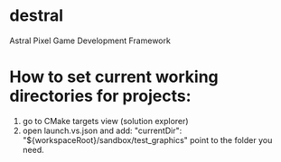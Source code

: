 # destral
Astral Pixel Game Development Framework



# How to set current working directories for projects:
1) go to CMake targets view (solution explorer)
2) open launch.vs.json and add:  "currentDir": "${workspaceRoot}/sandbox/test_graphics"  point to the folder you need.